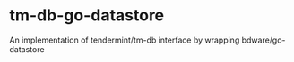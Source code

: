 # tm-db-go-datastore
An implementation of tendermint/tm-db interface by wrapping bdware/go-datastore
